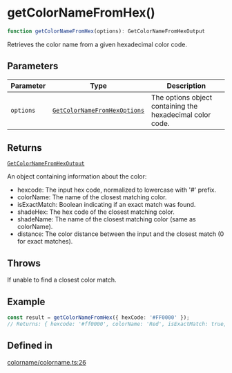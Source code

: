 # getColorNameFromHex()

```ts
function getColorNameFromHex(options): GetColorNameFromHexOutput
```

Retrieves the color name from a given hexadecimal color code.

## Parameters

| Parameter | Type | Description |
| ------ | ------ | ------ |
| `options` | [`GetColorNameFromHexOptions`](../interfaces/GetColorNameFromHexOptions.md) | The options object containing the hexadecimal color code. |

## Returns

[`GetColorNameFromHexOutput`](../interfaces/GetColorNameFromHexOutput.md)

An object containing information about the color:
  - hexcode: The input hex code, normalized to lowercase with '#' prefix.
  - colorName: The name of the closest matching color.
  - isExactMatch: Boolean indicating if an exact match was found.
  - shadeHex: The hex code of the closest matching color.
  - shadeName: The name of the closest matching color (same as colorName).
  - distance: The color distance between the input and the closest match (0 for exact matches).

## Throws

If unable to find a closest color match.

## Example

```ts
const result = getColorNameFromHex({ hexCode: '#FF0000' });
// Returns: { hexcode: '#ff0000', colorName: 'Red', isExactMatch: true, shadeHex: '#ff0000', shadeName: 'Red', distance: 0 }
```

## Defined in

[colorname/colorname.ts:26](https://github.com/Sillybit-io/colorhacks/blob/be6ec2547a222f5e280e5373351fa5f457444a8c/src/features/colorname/colorname.ts#L26)
